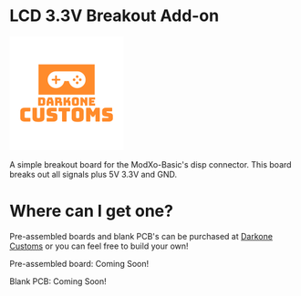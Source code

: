 # LCD 3.3V Breakout Add-on

![alt_image](https://github.com/Darkone83/ModXo-Basic/blob/main/Images/DC%20logo.png)

A simple breakout board for the ModXo-Basic's disp connector. This board breaks out all signals plus 5V 3.3V and GND.

# Where can I get one?

Pre-assembled boards and blank PCB's can be purchased at <a href="https://www.darkonecustoms.com">Darkone Customs</a> or you can feel free to build your own!

Pre-assembled board: Coming Soon!

Blank PCB: Coming Soon!
